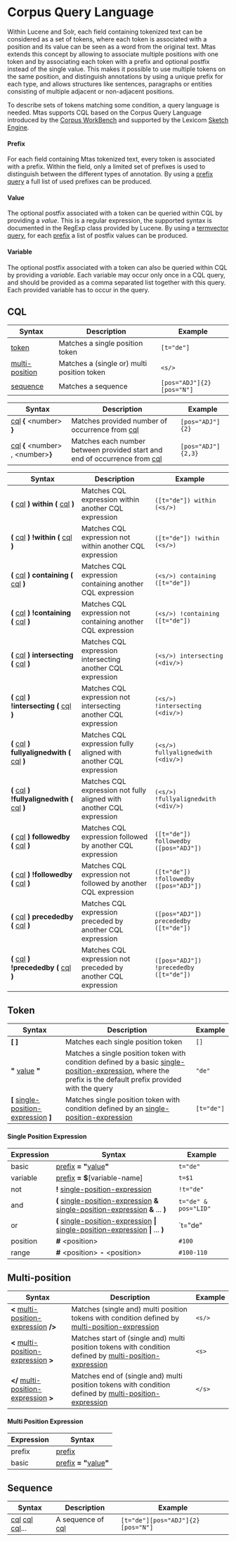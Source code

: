 # Corpus Query Language

Within Lucene and Solr, each field containing tokenized text can be considered as a set of tokens, where each token is associated with a position and its value can be seen as a word from the original text. Mtas extends this concept by allowing to associate multiple positions with one token and by associating each token with a prefix and optional postfix instead of the single value. This makes it possible to use multiple tokens on the same position, and distinguish annotations by using a unique prefix for each type, and allows structures like sentences, paragraphs or entities consisting of multiple adjacent or non-adjacent positions.

To describe sets of tokens matching some condition, a query language is needed. Mtas supports CQL based on the Corpus Query Language introduced by the [Corpus WorkBench](http://cwb.sourceforge.net/files/CQP_Tutorial/) and supported by the Lexicom [Sketch Engine](http://www.sketchengine.co.uk/documentation/wiki/SkE/CorpusQuerying).

<a name="prefix"></a>

#### Prefix

For each field containing Mtas tokenized text, every token is associated with a prefix. Within the field, only a limited set of prefixes is used to distinguish between the different types of annotation. By using a [prefix query](search_query_prefix.html) a full list of used prefixes can be produced.

<a name="value"></a>

#### Value

The optional postfix associated with a token can be queried within CQL by providing a *value*. This is a regular expression, the supported syntax is documented in the RegExp class provided by Lucene. By using a [termvector query](search_query_termvector.html), for each [prefix](#prefix) a list of postfix values can be produced. 

<a name="variable"></a>

#### Variable

The optional postfix associated with a token can also be queried within CQL by providing a *variable*. Each variable may occur only once in a CQL query, and should be provided as a comma separated list together with this query. Each provided variable has to occur in the query.

<a name="cql"></a>

## CQL

| Syntax                                | Description                      | Example      |
|---------------------------------------|----------------------------------|--------------|
| [token](#token)                       | Matches a single position token  | `[t="de"]` |
| [multi-position](#multi-position)     | Matches a (single or) multi position token   | `<s/>`       |
| [sequence](#sequence)                 | Matches a sequence               | `[pos="ADJ"]{2}[pos="N"]` |

| Syntax                                | Description                      | Example      |
|---------------------------------------|----------------------------------|--------------|
| [cql](#cql) **{** \<number\> **}**     | Matches provided number of occurrence from [cql](#cql)| `[pos="ADJ"]{2}` |
| [cql](#cql) **{** \<number\> , \<number\>**}** | Matches each number between provided start and end of occurrence from [cql](#cql)| `[pos="ADJ"]{2,3}` |



| Syntax                                | Description                                     | Example |
|---------------------------------------|-------------------------------------------------|---------|
| **\(** [cql](#cql) **\) within \(** [cql](#cql) **\)**  | Matches CQL expression within another CQL expression   | `([t="de"]) within (<s/>)` |
| **\(** [cql](#cql) **\) !within \(** [cql](#cql) **\)**  | Matches CQL expression not within another CQL expression   | `([t="de"]) !within (<s/>)` |
| **\(** [cql](#cql) **\) containing \(** [cql](#cql) **\)**  | Matches CQL expression containing another CQL expression   | `(<s/>) containing ([t="de"])` |
| **\(** [cql](#cql) **\) !containing \(** [cql](#cql) **\)**  | Matches CQL expression not containing another CQL expression   | `(<s/>) !containing ([t="de"])` |
| **\(** [cql](#cql) **\) intersecting \(** [cql](#cql) **\)**  | Matches CQL expression intersecting another CQL expression   | `(<s/>) intersecting (<div/>)` |
| **\(** [cql](#cql) **\) !intersecting \(** [cql](#cql) **\)**  | Matches CQL expression not intersecting another CQL expression   | `(<s/>) !intersecting (<div/>)` |
| **\(** [cql](#cql) **\) fullyalignedwith \(** [cql](#cql) **\)**  | Matches CQL expression fully aligned with another CQL expression   | `(<s/>) fullyalignedwith (<div/>)` |
| **\(** [cql](#cql) **\) !fullyalignedwith \(** [cql](#cql) **\)**  | Matches CQL expression not fully aligned with another CQL expression   | `(<s/>) !fullyalignedwith (<div/>)` |
| **\(** [cql](#cql) **\) followedby \(** [cql](#cql) **\)**  | Matches CQL expression followed by another CQL expression   | `([t="de"]) followedby ([pos="ADJ"])` |
| **\(** [cql](#cql) **\) !followedby \(** [cql](#cql) **\)**  | Matches CQL expression not followed by another CQL expression   | `([t="de"]) !followedby ([pos="ADJ"])` |
| **\(** [cql](#cql) **\) precededby \(** [cql](#cql) **\)**  | Matches CQL expression preceded by another CQL expression   | `([pos="ADJ"]) precededby ([t="de"])` |
| **\(** [cql](#cql) **\) !precededby \(** [cql](#cql) **\)**  | Matches CQL expression not preceded by another CQL expression   | `([pos="ADJ"]) !precededby ([t="de"])` |

<a name="token"></a>

## Token

| Syntax                              | Description                                     | Example |
|-------------------------------------|-------------------------------------------------|---------|
| **\[ \]**                               | Matches each single position token | `[]` |
| **"** [value](#value) **"** | Matches a single position token with condition defined by a basic [single-position-expression](#single-position-expression), where the prefix is the default prefix provided with the query | `"de"` |
| **\[** [single-position-expression](#single-position-expression) **\]**  | Matches single position token with condition defined by an [single-position-expression](#single-position-expression)   | `[t="de"]` |

<a name="single-position-expression"></a>

#### Single Position Expression

| Expression  | Syntax                                      | Example |
|-------------|---------------------------------------------|---------|
| basic       | [prefix](#prefix) **= \"**[value](#value)**\"** | `t="de"`
| variable       | [prefix](#prefix) **= $**[variable-name] | `t=$1`
| not         | **\!** [single-position-expression](#single-position-expression) | `!t="de"` |
| and         | **\(** [single-position-expression](#single-position-expression) **\&** [single-position-expression](#single-position-expression) **\&** ... **\)** | `t="de" & pos="LID"`|
| or          | **\(** [single-position-expression](#single-position-expression) **\|** [single-position-expression](#single-position-expression) **\|** ... **\)** | `t="de" | t="het"` |
| position    | **\#** \<position\> | `#100` |
| range       | **\#** \<position\> **-** \<position\>   | `#100-110` |


<a name="multi-position"></a>

## Multi-position

| Syntax                              | Description                                     | Example |
|-------------------------------------|-------------------------------------------------|---------|
| **\<** [multi-position-expression](#multi-position-expression) **/\>**  | Matches (single and) multi position tokens with condition defined by [multi-position-expression](#multi-position-expression)   | `<s/>` |
| **\<** [multi-position-expression](#multi-position-expression) **\>**  | Matches start of (single and) multi position tokens with condition defined by [multi-position-expression](#multi-position-expression)   | `<s>` |
| **\</** [multi-position-expression](#multi-position-expression) **\>**  | Matches end of (single and) multi position tokens with condition defined by [multi-position-expression](#multi-position-expression)   | `</s>` |


<a name="multi-position-expression"></a>

#### Multi Position Expression

| Expression  | Syntax                                            |
|-------------|---------------------------------------------------|
| prefix      | [prefix](#prefix)                                 |
| basic       | [prefix](#prefix) **= \"**[value](#value)**\"** |


<a name="sequence"></a>

## Sequence

| Syntax                                | Description                      | Example      |
|---------------------------------------|----------------------------------|--------------|
| [cql](#cql)  [cql](#cql)  [cql](#cql)... | A sequence of [cql](#cql)  | `[t="de"][pos="ADJ"]{2}[pos="N"]` |

